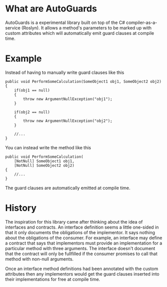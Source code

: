 What are AutoGuards
===================

AutoGuards is a experimental library built on top of the C# compiler-as-a-service (Roslyn).
It allows a method's parameters to be marked up with custom attributes which will 
automatically emit guard clauses at compile time.

Example
=======

Instead of having to manually write guard clauses like this

	public void PerformSomeCalculation(SomeObject1 obj1, SomeObject2 obj2)
	{
		if(obj1 == null)
		{
			throw new ArgumentNullException("obj1");
		}
		
		if(obj2 == null)
		{
			throw new ArgumentNullException("obj2");
		}
	
		//...
	}
	
You can instead write the method like this 

	public void PerformSomeCalculation(
		[NotNull] SomeObject1 obj1, 
		[NotNull] SomeObject2 obj2)
	{
		//...
	}
	
The guard clauses are automatically emitted at compile time.

History
=======

The inspiration for this library came after thinking about the idea of interfaces and contracts.
An interface definition seems a little one-sided in that it only documents the obligations of the
implementor.  It says nothing about the obligations of the consumer. For example,
an interface may define a contract that says that implementors must provide an implementation for a
particular method with three arguments.  The interface doesn't document that the contract will only be fullfilled if the 
consumer promises to call that method with non-null arguments.

Once an interface method definitions had been annotated with the custom attributes then any implementors
would get the guard clauses inserted into their implementations for free at compile time.



